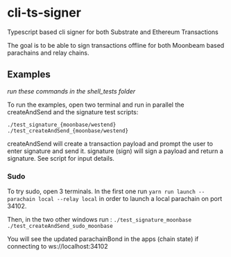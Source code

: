 # cli-ts-signer

Typescript based cli signer for both Substrate and Ethereum Transactions

The goal is to be able to sign transactions offline for both Moonbeam based parachains and relay chains.

## Examples

_run these commands in the shell_tests folder_

To run the examples, open two terminal and run in parallel the createAndSend and the signature test scripts:

`./test_signature_{moonbase/westend}`
`./test_createAndSend_{moonbase/westend}`

createAndSend will create a transaction payload and prompt the user to enter signature and send it.
signature (sign) will sign a payload and return a signature.
See script for input details.

### Sudo

To try sudo, open 3 terminals.
In the first one run `yarn run launch --parachain local --relay local` in order
to launch a local parachain on port 34102.

Then, in the two other windows run :
`./test_signature_moonbase`
`./test_createAndSend_sudo_moonbase`

You will see the updated parachainBond in the apps (chain state) if connecting to ws://localhost:34102
